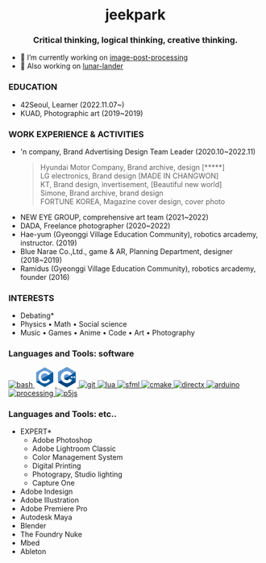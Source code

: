 <h1 align="center">jeekpark</h1>
<h3 align="center">Critical thinking, logical thinking, creative thinking.</h3>



- 🔭 I’m currently working on [image-post-processing](https://github.com/jeekpark/image-post-processing)
- 🚀 Also working on [lunar-lander](https://github.com/jeekpark/lunar-lander)

### EDUCATION
- 42Seoul, Learner (2022.11.07~)
- KUAD, Photographic art (2019~2019)

### WORK EXPERIENCE & ACTIVITIES
- 'n company, Brand Advertising Design Team Leader (2020.10~2022.11)
  > Hyundai Motor Company, Brand archive, design [*****]<br>
  > LG electronics, Brand design [MADE IN CHANGWON]<br>
  > KT, Brand design, invertisement, [Beautiful new world]<br>
  > Simone, Brand archive, brand design<br>
  > FORTUNE KOREA, Magazine cover design, cover photo<br>
- NEW EYE GROUP, comprehensive art team (2021~2022)
- DADA, Freelance photographer (2020~2022)
- Hae-yum (Gyeonggi Village Education Community), robotics arcademy, instructor. (2019)
- Blue Narae Co.,Ltd., game & AR, Planning Department, designer (2018~2019)
- Ramidus (Gyeonggi Village Education Community), robotics arcademy, founder (2016)

### INTERESTS
- Debating*
- Physics • Math • Social science
- Music • Games • Anime • Code • Art • Photography

<h3 align="left">Languages and Tools: software</h3>
<p align="left">
  <a href="https://www.gnu.org/software/bash/" target="_blank" rel="noreferrer">
    <img src="https://upload.vectorlogo.zone/logos/gnu_bash/images/66582b8e-a291-4a1b-b89c-76628277a33b.svg" alt="bash" width="40" height="40"/>
  </a> 
  <a href="https://www.cprogramming.com/" target="_blank" rel="noreferrer"> 
    <img src="https://raw.githubusercontent.com/devicons/devicon/master/icons/c/c-original.svg" alt="c" width="40" height="40"/> 
  </a> 
  <a href="https://www.w3schools.com/cpp/" target="_blank" rel="noreferrer"> 
    <img src="https://raw.githubusercontent.com/devicons/devicon/master/icons/cplusplus/cplusplus-original.svg" alt="cplusplus" width="40" height="40"/> 
  </a> 
  <a href="https://git-scm.com/" target="_blank" rel="noreferrer"> 
    <img src="https://www.vectorlogo.zone/logos/git-scm/git-scm-icon.svg" alt="git" width="40" height="40"/> 
  </a> 
  <a href="https://lua.org" target="_blank" rel="noreferrer"> 
    <img src="https://www.vectorlogo.zone/logos/lua/lua-icon.svg" alt="lua" width="40" height="40"/> 
  </a> 
  <a href="https://www.sfml-dev.org" target="_blank" rel="noreferrer"> 
      <img src="https://upload.wikimedia.org/wikipedia/commons/a/a0/SFML_Logo.svg" alt="sfml" width="40" height="40"/> 
  </a> 
  <a href="https://cmake.org/" target="_blank" rel="noreferrer"> 
    <img src="https://www.vectorlogo.zone/logos/cmake/cmake-icon.svg" alt="cmake" width="40" height="40"/>
  </a>
  <a href="https://developer.nvidia.com/directx" target="_blank" rel="noreferrer"> 
    <img src="https://upload.wikimedia.org/wikipedia/ko/0/01/Directx9.png" alt="directx" width="40" height="40"/>
  </a>
  <a href="https://www.arduino.cc/" target="_blank" rel="noreferrer"> 
    <img src="https://www.vectorlogo.zone/logos/arduino/arduino-official.svg" alt="arduino" width="40" height="27"/>
  </a>
  <a href="http://processing.org/" target="_blank" rel="noreferrer"> 
    <img src="https://upload.wikimedia.org/wikipedia/commons/c/cb/Processing_2021_logo.svg" alt="processing" width="40" height="40"/>
  </a>
  <a href="http://p5js.org/" target="_blank" rel="noreferrer"> 
    <img src="https://upload.wikimedia.org/wikipedia/commons/c/c6/P5.js_icon.svg" alt="p5js" width="40" height="40"/>
  </a>
</p>

### Languages and Tools: etc..
- EXPERT*
  - Adobe Photoshop
  - Adobe Lightroom Classic
  - Color Management System
  - Digital Printing
  - Photograpy, Studio lighting
  - Capture One 
- Adobe Indesign
- Adobe Illustration
- Adobe Premiere Pro
- Autodesk Maya
- Blender
- The Foundry Nuke
- Mbed
- Ableton
